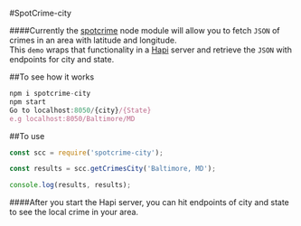 #SpotCrime-city

####Currently the [spotcrime](https://github.com/contra/spotcrime) node module will allow you to fetch `JSON` of crimes in an area with latitude and longitude.  
This `demo` wraps that functionality in a [Hapi](http://hapijs.com)  server and retrieve the `JSON` with endpoints for city and state.

##To see how it works

```javascript
npm i spotcrime-city
npm start
Go to localhost:8050/{city}/{State}
e.g localhost:8050/Baltimore/MD
```

##To use

```javascript
const scc = require('spotcrime-city');

const results = scc.getCrimesCity('Baltimore, MD');

console.log(results, results);
```

####After you start the Hapi server, you can hit endpoints of city and state to see the local crime in your area.

